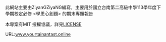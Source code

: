 此網站主要由ZiyanGZiyaNG編寫，主要用於國立台南第二高級中學113學年度下學期校定必修 <學思心創題> 的期末專題報告

本專案有MIT 授權協議，詳見[LICENSE](https://github.com/ZiyanGZiyaNG/your_tainan_tast/blob/main/LINCESE)

URL:www.yourtainantast.online
